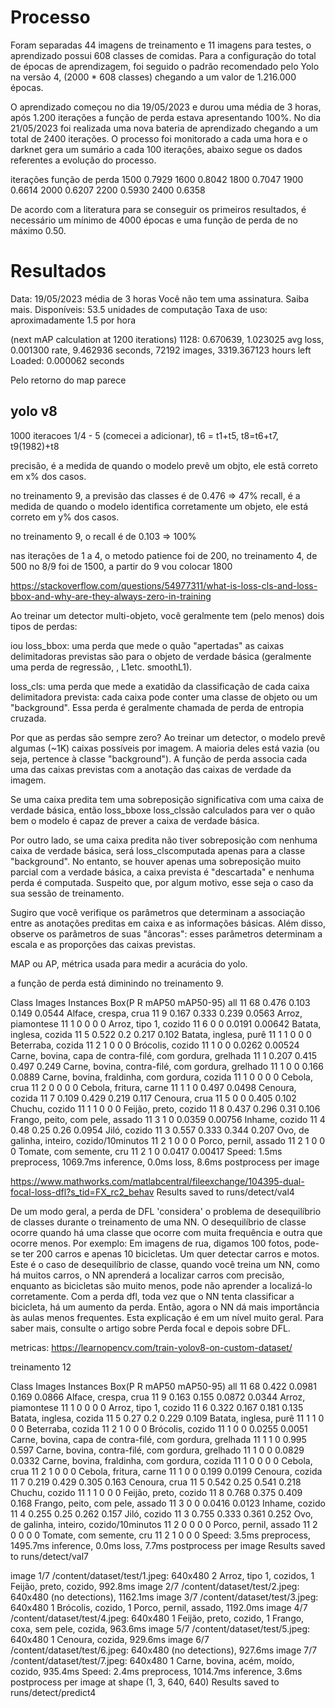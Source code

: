 # Processo

Foram separadas 44 imagens de treinamento e 11 imagens para testes, o aprendizado possui 608 classes de comidas. Para a  configuração do total de épocas de aprendizagem, foi seguido o padrão recomendado pelo Yolo na versão 4, (2000 * 608 classes) chegando a um valor de 1.216.000 épocas.


O aprendizado começou no dia 19/05/2023 e durou uma média de 3 horas, após 1.200 iterações a função de perda estava apresentando 100%. No dia 21/05/2023 foi realizada uma nova bateria de aprendizado chegando a um total de 2400 iterações. O processo foi monitorado a cada uma hora e o darknet gera um sumário a cada 100 iterações, abaixo segue os dados referentes a evolução do processo.

iterações   função de perda
1500            0.7929
1600            0.8042
1800            0.7047
1900            0.6614
2000            0.6207
2200            0.5930
2400            0.6358

De acordo com a literatura para se conseguir os primeiros resultados, é necessário um mínimo de 4000 épocas e uma função de perda de no máximo 0.50.


# Resultados  


Data: 19/05/2023
média de 3 horas 
Você não tem uma assinatura. Saiba mais.
Disponíveis: 53.5 unidades de computação
Taxa de uso: aproximadamente 1.5 por hora


(next mAP calculation at 1200 iterations) 
 1128: 0.670639, 1.023025 avg loss, 0.001300 rate, 9.462936 seconds, 72192 images, 3319.367123 hours left
Loaded: 0.000062 seconds

Pelo retorno do map parece 

yolo v8
-------------

1000 iteracoes 1/4 - 5 (comecei a adicionar), t6 = t1+t5, t8=t6+t7, t9(1982)+t8

precisão,  é a medida de quando o modelo prevê um objto, ele estã correto em x% dos casos.

no treinamento 9, a previsão das classes é de 0.476 => 47% 
recall, é a medida de quando o modelo identifica corretamente um objeto, ele está correto em y% dos casos.

no treinamento 9, o recall é de 0.103 => 100%

nas iterações de 1 a 4, o metodo patience foi de 200, no treinamento 4, de 500 no 8/9 foi de 1500,  a partir do 9 vou colocar 1800

https://stackoverflow.com/questions/54977311/what-is-loss-cls-and-loss-bbox-and-why-are-they-always-zero-in-training

Ao treinar um detector multi-objeto, você geralmente tem (pelo menos) dois tipos de perdas:

iou
loss_bbox: uma perda que mede o quão "apertadas" as caixas delimitadoras previstas são para o objeto de verdade básica (geralmente uma perda de regressão, , L1etc. smoothL1).

loss_cls: uma perda que mede a exatidão da classificação de cada caixa delimitadora prevista: cada caixa pode conter uma classe de objeto ou um "background". Essa perda é geralmente chamada de perda de entropia cruzada.

Por que as perdas são sempre zero?
Ao treinar um detector, o modelo prevê algumas (~1K) caixas possíveis por imagem. A maioria deles está vazia (ou seja, pertence à classe "background"). A função de perda associa cada uma das caixas previstas com a anotação das caixas de verdade da imagem.

Se uma caixa predita tem uma sobreposição significativa com uma caixa de verdade básica, então loss_bboxe loss_clssão calculados para ver o quão bem o modelo é capaz de prever a caixa de verdade básica.

Por outro lado, se uma caixa predita não tiver sobreposição com nenhuma caixa de verdade básica, será loss_clscomputada apenas para a classe "background".
No entanto, se houver apenas uma sobreposição muito parcial com a verdade básica, a caixa prevista é "descartada" e nenhuma perda é computada. Suspeito que, por algum motivo, esse seja o caso da sua sessão de treinamento.

Sugiro que você verifique os parâmetros que determinam a associação entre as anotações preditas em caixa e as informações básicas. Além disso, observe os parâmetros de suas "âncoras": esses parâmetros determinam a escala e as proporções das caixas previstas.


MAP ou AP, métrica usada para medir a acurácia do yolo.

a função de perda está diminindo no treinamento 9.


Class                         Images  Instances  Box(P          R      mAP50     mAP50-95)
                   all         11         68      0.476      0.103      0.149     0.0544
  Alface, crespa, crua         11          9      0.167      0.333      0.239     0.0563
     Arroz, piamontese         11          1          0          0          0          0
 Arroz, tipo 1, cozido         11          6          0          0     0.0191    0.00642
Batata, inglesa, cozida         11          5      0.522        0.2      0.217      0.102
 Batata, inglesa, purê         11          1          1          0          0          0
     Beterraba, cozida         11          2          1          0          0          0
      Brócolis, cozido         11          1          0          0     0.0262    0.00524
Carne, bovina, capa de contra-filé, com gordura, grelhada         11          1      0.207      0.415      0.497      0.249
Carne, bovina, contra-filé, com gordura, grelhado         11          1          0          0      0.166     0.0889
Carne, bovina, fraldinha, com gordura, cozida         11          1          0          0          0          0
          Cebola, crua         11          2          0          0          0          0
Cebola, fritura, carne         11          1          1          0      0.497     0.0498
       Cenoura, cozida         11          7      0.109      0.429      0.219      0.117
         Cenoura, crua         11          5          0          0      0.405      0.102
        Chuchu, cozido         11          1          1          0          0          0
 Feijão, preto, cozido         11          8      0.437      0.296       0.31      0.106
Frango, peito, com pele, assado         11          3          1          0     0.0359    0.00756
        Inhame, cozido         11          4       0.48       0.25       0.26     0.0954
          Jiló, cozido         11          3      0.557      0.333      0.344      0.207
Ovo, de galinha, inteiro, cozido/10minutos         11          2          1          0          0          0
 Porco, pernil, assado         11          2          1          0          0          0
Tomate, com semente, cru         11          2          1          0     0.0417    0.00417
Speed: 1.5ms preprocess, 1069.7ms inference, 0.0ms loss, 8.6ms postprocess per image

https://www.mathworks.com/matlabcentral/fileexchange/104395-dual-focal-loss-dfl?s_tid=FX_rc2_behav
Results saved to runs/detect/val4

De um modo geral, a perda de DFL 'considera' o problema de desequilíbrio de classes durante o treinamento de uma NN. O desequilíbrio de classe ocorre quando há uma classe que ocorre com muita frequência e outra que ocorre menos. Por exemplo: Em imagens de rua, digamos 100 fotos, pode-se ter 200 carros e apenas 10 bicicletas. Um quer detectar carros e motos. Este é o caso de desequilíbrio de classe, quando você treina um NN, como há muitos carros, o NN aprenderá a localizar carros com precisão, enquanto as bicicletas são muito menos, pode não aprender a localizá-lo corretamente. Com a perda dfl, toda vez que o NN tenta classificar a bicicleta, há um aumento da perda. Então, agora o NN dá mais importância às aulas menos frequentes. Esta explicação é em um nível muito geral. Para saber mais, consulte o artigo sobre Perda focal e depois sobre DFL.


metricas: https://learnopencv.com/train-yolov8-on-custom-dataset/

treinamento 12

Class                         Images  Instances   Box(P          R      mAP50     mAP50-95)
                   all         11         68      0.422     0.0981      0.169     0.0866
  Alface, crespa, crua         11          9      0.163      0.155     0.0872     0.0344
     Arroz, piamontese         11          1          0          0          0          0
 Arroz, tipo 1, cozido         11          6      0.322      0.167      0.181      0.135
Batata, inglesa, cozida         11          5       0.27        0.2      0.229      0.109
 Batata, inglesa, purê         11          1          1          0          0          0
     Beterraba, cozida         11          2          1          0          0          0
      Brócolis, cozido         11          1          0          0     0.0255     0.0051
Carne, bovina, capa de contra-filé, com gordura, grelhada         11          1          1          0      0.995      0.597
Carne, bovina, contra-filé, com gordura, grelhado         11          1          0          0     0.0829     0.0332
Carne, bovina, fraldinha, com gordura, cozida         11          1          0          0          0          0
          Cebola, crua         11          2          1          0          0          0
Cebola, fritura, carne         11          1          0          0      0.199     0.0199
       Cenoura, cozida         11          7      0.219      0.429      0.305      0.163
         Cenoura, crua         11          5      0.542       0.25      0.541      0.218
        Chuchu, cozido         11          1          1          0          0          0
 Feijão, preto, cozido         11          8      0.768      0.375      0.409      0.168
Frango, peito, com pele, assado         11          3          0          0     0.0416     0.0123
        Inhame, cozido         11          4      0.255       0.25      0.262      0.157
          Jiló, cozido         11          3      0.755      0.333      0.361      0.252
Ovo, de galinha, inteiro, cozido/10minutos         11          2          0          0          0          0
 Porco, pernil, assado         11          2          0          0          0          0
Tomate, com semente, cru         11          2          1          0          0          0
Speed: 3.5ms preprocess, 1495.7ms inference, 0.0ms loss, 7.7ms postprocess per image
Results saved to runs/detect/val7

image 1/7 /content/dataset/test/1.jpeg: 640x480 2 Arroz, tipo 1, cozidos, 1 Feijão, preto, cozido, 992.8ms
image 2/7 /content/dataset/test/2.jpeg: 640x480 (no detections), 1162.1ms
image 3/7 /content/dataset/test/3.jpeg: 640x480 1 Brócolis, cozido, 1 Porco, pernil, assado, 1192.0ms
image 4/7 /content/dataset/test/4.jpeg: 640x480 1 Feijão, preto, cozido, 1 Frango, coxa, sem pele, cozida, 963.6ms
image 5/7 /content/dataset/test/5.jpeg: 640x480 1 Cenoura, cozida, 929.6ms
image 6/7 /content/dataset/test/6.jpeg: 640x480 (no detections), 927.6ms
image 7/7 /content/dataset/test/7.jpeg: 640x480 1 Carne, bovina, acém, moído, cozido, 935.4ms
Speed: 2.4ms preprocess, 1014.7ms inference, 3.6ms postprocess per image at shape (1, 3, 640, 640)
Results saved to runs/detect/predict4